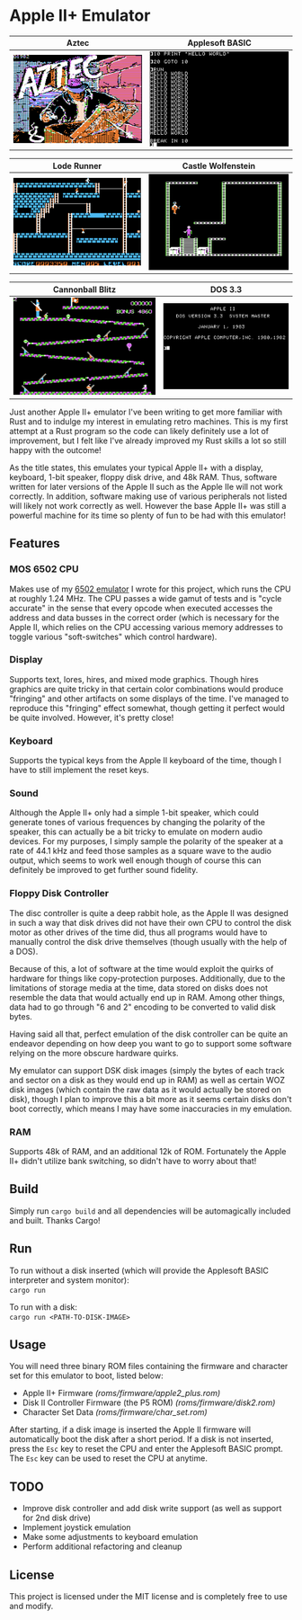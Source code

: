 # Apple II+ Emulator
|Aztec|Applesoft BASIC|
|----|------------------------------|
|<img src = "/screenshots/aztec.png?raw=true">|<img src = "/screenshots/basic.png?raw=true">|

|Lode Runner|Castle Wolfenstein|
|-------------|----|
|<img src = "/screenshots/lode_runner.png?raw=true">|<img src = "/screenshots/castle_wolfenstein.png?raw=true">|

|Cannonball Blitz|DOS 3.3|
|--------------|---------------|
|<img src = "/screenshots/cannonball_blitz.png?raw=true">|<img src = "/screenshots/dos.png?raw=true">|

Just another Apple II+ emulator I've been writing to get more familiar with Rust and to indulge my interest in emulating retro machines.
This is my first attempt at a Rust program so the code can likely definitely use a lot of improvement, but I felt like I've already improved my Rust skills a lot so still happy with the outcome!

As the title states, this emulates your typical Apple II+ with a display, keyboard, 1-bit speaker, floppy disk drive, and 48k RAM.
Thus, software written for later versions of the Apple II such as the Apple IIe will not work correctly.
In addition, software making use of various peripherals not listed will likely not work correctly as well.
However the base Apple II+ was still a powerful machine for its time so plenty of fun to be had with this emulator!

## Features
### MOS 6502 CPU
Makes use of my [6502 emulator](https://github.com/kurtjd/rust-6502) I wrote for this project, which runs the CPU at roughly 1.24 MHz.
The CPU passes a wide gamut of tests and is "cycle accurate" in the sense that every opcode when executed accesses the address and data busses in the correct order
(which is necessary for the Apple II, which relies on the CPU accessing various memory addresses to toggle various "soft-switches" which control hardware).

### Display
Supports text, lores, hires, and mixed mode graphics.
Though hires graphics are quite tricky in that certain color combinations would produce "fringing" and other artifacts on some displays of the time.
I've managed to reproduce this "fringing" effect somewhat, though getting it perfect would be quite involved. However, it's pretty close!

### Keyboard
Supports the typical keys from the Apple II keyboard of the time, though I have to still implement the reset keys.

### Sound
Although the Apple II+ only had a simple 1-bit speaker, which could generate tones of various frequences by changing the polarity of the speaker, this can actually be a bit tricky to emulate on modern audio devices.
For my purposes, I simply sample the polarity of the speaker at a rate of 44.1 kHz and feed those samples as a square wave to the audio output, which seems to work well enough though of course this can definitely be improved to get further sound fidelity.

### Floppy Disk Controller
The disc controller is quite a deep rabbit hole, as the Apple II was designed in such a way that disk drives did not have their own CPU to control the disk motor as other drives of the time did,
thus all programs would have to manually control the disk drive themselves (though usually with the help of a DOS).

Because of this, a lot of software at the time would exploit the quirks of hardware for things like copy-protection purposes.
Additionally, due to the limitations of storage media at the time, data stored on disks does not resemble the data that would actually end up in RAM. Among other things, data had to go through "6 and 2" encoding to be converted to valid disk bytes.

Having said all that, perfect emulation of the disk controller can be quite an endeavor depending on how deep you want to go to support some software relying on the more obscure hardware quirks.

My emulator can support DSK disk images (simply the bytes of each track and sector on a disk as they would end up in RAM) as well as certain WOZ disk images (which contain the raw data as it would actually be stored on disk),
though I plan to improve this a bit more as it seems certain disks don't boot correctly, which means I may have some inaccuracies in my emulation.

### RAM
Supports 48k of RAM, and an additional 12k of ROM. Fortunately the Apple II+ didn't utilize bank switching, so didn't have to worry about that!


## Build
Simply run `cargo build` and all dependencies will be automagically included and built. Thanks Cargo!

## Run
To run without a disk inserted (which will provide the Applesoft BASIC interpreter and system monitor):  
`cargo run`

To run with a disk:  
`cargo run <PATH-TO-DISK-IMAGE>`

## Usage
You will need three binary ROM files containing the firmware and character set for this emulator to boot, listed below:
* Apple II+ Firmware *(roms/firmware/apple2_plus.rom)*
* Disk II Controller Firmware (the P5 ROM) *(roms/firmware/disk2.rom)*
* Character Set Data *(roms/firmware/char_set.rom)*


After starting, if a disk image is inserted the Apple II firmware will automatically boot the disk after a short period. If a disk is not inserted, press the `Esc` key to reset the CPU and enter the Applesoft BASIC prompt. The `Esc` key can be used to reset the CPU at anytime.

## TODO
* Improve disk controller and add disk write support (as well as support for 2nd disk drive)
* Implement joystick emulation
* Make some adjustments to keyboard emulation
* Perform additional refactoring and cleanup

## License
This project is licensed under the MIT license and is completely free to use and modify.
